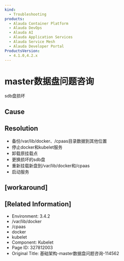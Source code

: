 ```yaml
---
kind:
  - Troubleshooting
products:
  - Alauda Container Platform
  - Alauda DevOps
  - Alauda AI
  - Alauda Application Services
  - Alauda Service Mesh
  - Alauda Developer Portal
ProductsVersion:
  - 4.1.0,4.2.x
---
```

<!-- A type of document that involves encountering a fault, diagnosing it, performing root cause analysis, and providing solutions. -->

# master数据盘问题咨询

sdb盘损坏

## Cause

## Resolution
- 备份/var/lib/docker、/cpaas目录数据到其他位置
- 停止docker和kubelet服务
- 卸载原挂载点
- 更换损坏的sdb盘
- 重新挂载新盘到/var/lib/docker和/cpaas
- 启动服务

## [workaround]

## [Related Information]
- Environment: 3.4.2
- /var/lib/docker
- /cpaas
- docker
- kubelet
- Component: Kubelet
- Page ID: 327812003
- Original Title: 基础架构-master数据盘问题咨询-114562
